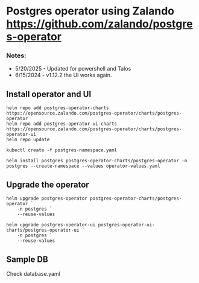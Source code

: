 # Postgres operator using Zalando https://github.com/zalando/postgres-operator

### Notes:
- 5/20/2025 - Updated for powershell and Talos
- 6/15/2024 - v1.12.2 the UI works again. 


## Install operator and UI

```
helm repo add postgres-operator-charts https://opensource.zalando.com/postgres-operator/charts/postgres-operator 
helm repo add postgres-operator-ui-charts https://opensource.zalando.com/postgres-operator/charts/postgres-operator-ui
helm repo update

kubectl create -f postgres-namespace.yaml

helm install postgres postgres-operator-charts/postgres-operator -n postgres --create-namespace --values operator-values.yaml 
```

## Upgrade the operator
```
helm upgrade postgres-operator postgres-operator-charts/postgres-operator `
    -n postgres `
    --reuse-values

helm upgrade postgres-operator-ui postgres-operator-ui-charts/postgres-operator-ui `
    -n postgres `
    --reuse-values
```

## Sample DB
Check database.yaml

